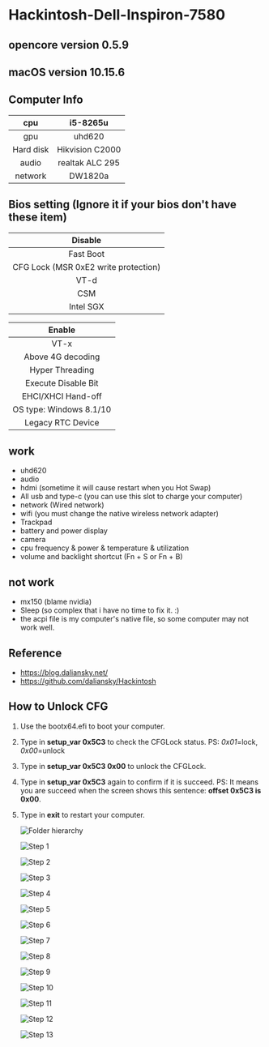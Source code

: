 # Hackintosh-Dell-Inspiron-7580

## opencore version 0.5.9

## macOS version 10.15.6

## Computer Info

|    cpu    |    i5-8265u     |
| :-------: | :-------------: |
|    gpu    |     uhd620      |
| Hard disk | Hikvision C2000 |
|   audio   | realtak ALC 295 |
|  network  |     DW1820a     |

## Bios setting (Ignore it if your bios don't have these item)

|               Disable                |
| :----------------------------------: |
|              Fast Boot               |
| CFG Lock (MSR 0xE2 write protection) |
|                 VT-d                 |
|                 CSM                  |
|              Intel SGX               |

|         Enable          |
| :---------------------: |
|          VT-x           |
|    Above 4G decoding    |
|     Hyper Threading     |
|   Execute Disable Bit   |
|   EHCI/XHCI Hand-off    |
| OS type: Windows 8.1/10 |
|    Legacy RTC Device    |

## work

* uhd620
* audio
* hdmi (sometime it will cause restart when you Hot Swap)
* All usb and type-c (you can use this slot to charge your computer)
* network (Wired network)
* wifi (you must change the native wireless network adapter)
* Trackpad
* battery and power display
* camera
* cpu frequency & power & temperature & utilization
* volume and backlight shortcut (Fn + S or Fn + B)

## not work
* mx150 (blame nvidia)
* Sleep (so complex that i have no time to fix it. :) 
* the acpi file is my computer's native file, so some computer may not work well. 

## Reference
* https://blog.daliansky.net/
* https://github.com/daliansky/Hackintosh

## How to Unlock CFG

1. Use the bootx64.efi to boot your computer.

2. Type in **setup_var 0x5C3** to check the CFGLock status.   PS:  *0x01*=lock, *0x00*=unlock

3. Type in **setup_var 0x5C3 0x00** to unlock the CFGLock.

4. Type in **setup_var 0x5C3** again to confirm if it is succeed.  PS: It means you are succeed when the screen shows this sentence:  **offset 0x5C3 is 0x00**.

5. Type in **exit** to restart your computer. 

   ![Folder hierarchy](https://github.com/ppjjhh/Hackintosh-Dell-Inspiron-7580/blob/master/image/ScreenShot.jpeg)

   ![Step 1](https://github.com/ppjjhh/Hackintosh-Dell-Inspiron-7580/blob/master/image/1.jpeg)

   ![Step 2](https://github.com/ppjjhh/Hackintosh-Dell-Inspiron-7580/blob/master/image/2.jpeg)

   ![Step 3](https://github.com/ppjjhh/Hackintosh-Dell-Inspiron-7580/blob/master/image/3.jpeg)

   ![Step 4](https://github.com/ppjjhh/Hackintosh-Dell-Inspiron-7580/blob/master/image/4.jpeg)

   ![Step 5](https://github.com/ppjjhh/Hackintosh-Dell-Inspiron-7580/blob/master/image/5.jpeg)

   ![Step 6](https://github.com/ppjjhh/Hackintosh-Dell-Inspiron-7580/blob/master/image/6.jpeg)

   ![Step 7](https://github.com/ppjjhh/Hackintosh-Dell-Inspiron-7580/blob/master/image/7.jpeg)

   ![Step 8](https://github.com/ppjjhh/Hackintosh-Dell-Inspiron-7580/blob/master/image/8.jpeg)

   ![Step 9](https://github.com/ppjjhh/Hackintosh-Dell-Inspiron-7580/blob/master/image/9.jpeg)

   ![Step 10](https://github.com/ppjjhh/Hackintosh-Dell-Inspiron-7580/blob/master/image/10.jpeg)

   ![Step 11](https://github.com/ppjjhh/Hackintosh-Dell-Inspiron-7580/blob/master/image/11.jpeg)

   ![Step 12](https://github.com/ppjjhh/Hackintosh-Dell-Inspiron-7580/blob/master/image/12.jpeg)

   ![Step 13](https://github.com/ppjjhh/Hackintosh-Dell-Inspiron-7580/blob/master/image/13.jpeg)
   
   